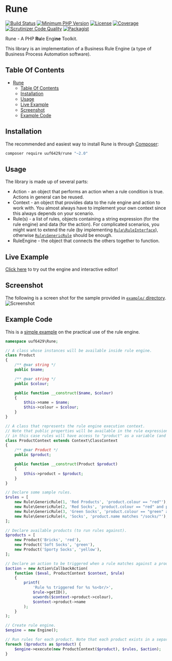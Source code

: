 # Rune

[![Build Status](https://travis-ci.org/uuf6429/rune.svg?branch=master)](https://travis-ci.org/uuf6429/rune)
[![Minimum PHP Version](https://img.shields.io/badge/php-%3E%3D%205.5-8892BF.svg)](https://php.net/)
[![License](https://img.shields.io/badge/license-MIT-blue.svg)](https://raw.githubusercontent.com/uuf6429/rune/master/LICENSE)
[![Coverage](https://codecov.io/gh/uuf6429/rune/branch/master/graph/badge.svg?token=Bu2nK2Kq77)](https://codecov.io/github/uuf6429/rune?branch=master)
[![Scrutinizer Code Quality](https://scrutinizer-ci.com/g/uuf6429/rune/badges/quality-score.png?b=master)](https://scrutinizer-ci.com/g/uuf6429/rune/?branch=master)
[![Packagist](https://img.shields.io/packagist/v/uuf6429/Rune.svg)](https://packagist.org/packages/uuf6429/rune)

Rune - A PHP <b>Ru</b>le Engi<b>ne</b> Toolkit.

This library is an implementation of a Business Rule Engine (a type of Business Process Automation software).

## Table Of Contents

- [Rune](#rune)
  - [Table Of Contents](#table-of-contents)
  - [Installation](#installation)
  - [Usage](#usage)
  - [Live Example](#live-example)
  - [Screenshot](#screenshot)
  - [Example Code](#example-code)

## Installation

The recommended and easiest way to install Rune is through [Composer](https://getcomposer.org/):

```bash
composer require uuf6429/rune "~2.0"
```

## Usage

The library is made up of several parts:

- Action - an object that performs an action when a rule condition is true. Actions in general can be reused.
- Context - an object that provides data to the rule engine and action to work with.
  You almost always have to implement your own context since this always depends on your scenario.
- Rule(s) - a list of rules, objects containing a string expression (for the rule engine) and data (for the action).
  For complicated scenarios, you might want to extend the rule (by implementing [`Rule\RuleInterface`](https://github.com/uuf6429/rune/blob/master/src/Rune/Rule/RuleInterface.php)), otherwise [`Rule\GenericRule`](https://github.com/uuf6429/rune/blob/master/src/Rune/Rule/GenericRule.php) should be enough.
- RuleEngine - the object that connects the others together to function.

## Live Example

[Click here](http://192.237.167.233/rune-demo/) to try out the engine and interactive editor!

## Screenshot

The following is a screen shot for the sample provided in [`example/` directory](https://github.com/uuf6429/rune/tree/master/example).
![Screenshot](http://i.imgur.com/YLFAwxI.png)

## Example Code

This is a [simple example](https://github.com/uuf6429/rune/tree/master/example/simple.php) on the practical use of the rule engine.

```php
namespace uuf6429\Rune;

// A class whose instances will be available inside rule engine.
class Product
{
    /** @var string */
    public $name;

    /** @var string */
    public $colour;

    public function __construct($name, $colour)
    {
        $this->name = $name;
        $this->colour = $colour;
    }
}

// A class that represents the rule engine execution context.
// Note that public properties will be available in the rule expressions,
// in this case rules will have access to "product" as a variable (and all of product's public properties).
class ProductContext extends Context\ClassContext
{
    /** @var Product */
    public $product;

    public function __construct(Product $product)
    {
        $this->product = $product;
    }
}

// Declare some sample rules.
$rules = [
    new Rule\GenericRule(1, 'Red Products', 'product.colour == "red"'),
    new Rule\GenericRule(2, 'Red Socks', 'product.colour == "red" and product.name matches "/socks/i"'),
    new Rule\GenericRule(3, 'Green Socks', 'product.colour == "green" and product.name matches "/socks/i"'),
    new Rule\GenericRule(4, 'Socks', 'product.name matches "/socks/"'),
];

// Declare available products (to run rules against).
$products = [
    new Product('Bricks', 'red'),
    new Product('Soft Socks', 'green'),
    new Product('Sporty Socks', 'yellow'),
];

// Declare an action to be triggered when a rule matches against a product.
$action = new Action\CallbackAction(
    function ($eval, ProductContext $context, $rule)
    {
        printf(
            'Rule %s triggered for %s %s<br/>',
            $rule->getID(),
            ucwords($context->product->colour),
            $context->product->name
        );
    }
);

// Create rule engine.
$engine = new Engine();

// Run rules for each product. Note that each product exists in a separate context.
foreach ($products as $product) {
    $engine->execute(new ProductContext($product), $rules, $action);
}
```
